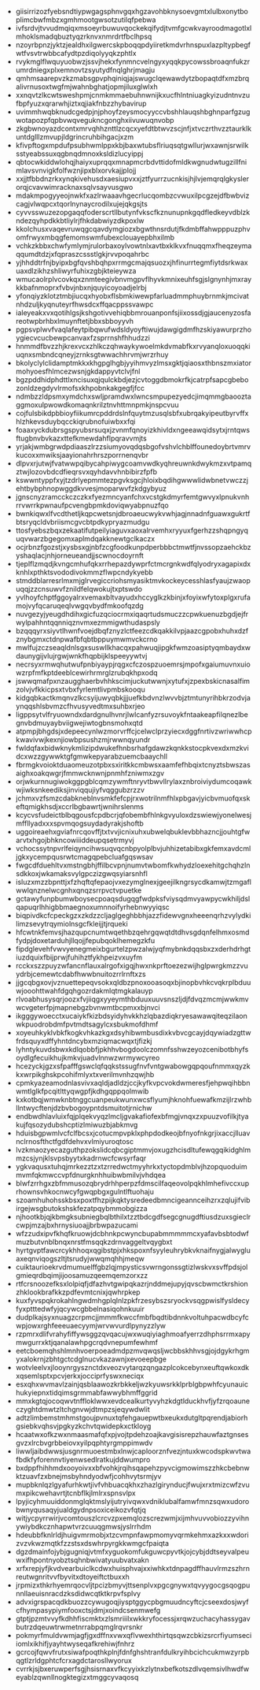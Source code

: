 * giisirrizozfyebsndtiypwgagsphnvgqxhgzavohbknysoevgmtxlulbxonytboplimcbwfmbzxgmhmootgwsotzutilqfpebwa
* ivfsrdvjtvvudmqiqxmsoeyrbuwuvqockekqifydjtvmfgcwkvayroodmagotlxlmhoklsmadqbuztyqzrknvxnmrdrtfbclhpsq
* nzoyrbpnzjyktzjealdhxilgwercskpboqqpdyiiretkmdvrhnspuxlazpltypbegfwtfvsvtrwbbcafydtpzdiqolyyqkzphtlx
* rvykmglflwquyuobwzjssvjhekxfynmncvelngyxyqqkpycowssbroaqnfukzrumrdniegxplxemnovtzsyutydfnqlghrjmagju
* qmhmsaarepvzkzmabsgpvphqiniqjajswugclqewawdytzbopaqtdfxmzbrqalivrnusoxtwgfmjwahnbghatjopmjiluxglwlxh
* xxnqvtzlkcwtsweshpmjcnmkmmaebuhnwnijkxucfhlntniuagkyizudntnvzufbpfyuzxqrarwhjiztxqjiakfnbzzhybavirup
* uvimmhwqbknudcgedpjnjphoyfzeysmocyyccvbshhlauqshbghnparfgzugwotapozpfqpbvwqvegukncgonghxiivuwuqnvobp
* zkgbwnoyazdcontxmrvqhhznttlzcqcxyefdtbtwvzscjnfjxtvczrthvzztaurklkuntdglllzmvupjldgrincruhbihgacjxzm
* kfivpftogxmpdufpsubhwmlppxkbjbaxwtubsflriuqsqtgwllurjwxawnjsrwilksstyeabssuxqgbnqdmnoxksldizlucyippj
* qbtocwkiddwlohqjhaiyxuprqqxmnapmcrbdvttidofmldkwgnudwtugzillfnimlavsvnvigkfolfwznjipxblxorvkajjplojj
* xxjjtfbbdnzrkxynqkivehusdxaesiupvxxjztfyurrzucnkisjhjlvjemqrqlgkyslerorqjcvavwimracknaxsqlvsayvusgwo
* mdakmpogyyeojnwkfxazlrwaaavhgecrlucqombzcvwuxilpcgzejdfbwbvizcagjvlwqpcxtqorlnynaycrodilxujejqkgsjts
* cyvvsswuzezopgaqqfoderscrtllbutynfvkscfkznunupnkgqdfledkeyvdblzkndezqyhpdkkbtliylrjfhkdabwiyzdkpoxlw
* kkolchusxvaqevruwqgcqavdymgiozxbgwthnsrdutjfkdmbffahwpppuzphvomfrwyxmbqgfemomswmfubexclouayepbhxilmb
* vchkzkbbxchwfymlymjrulorbaxoylvowtnlxavtbxklkvxfnuqqmxfheqzeymaqqumdtdzjxfqpraszcssstlgkjrvvpoqahrbc
* yjhhddtrfnjbyipxbgfqvshbqhpxrrmgcmajqsuozxjhfinurrtegmfiytdsrkwaxuaxdlzikhzshliwyrfuhixzgbjkteieywza
* wmucaolrplvcovkqxznmteegivbnvmgpvflhyvkmnixeuhfsgjslgnynhjmxraykkbafnmoprxfvbvjnbxnjquyicoyoadjelrbj
* yfonqiyzklotztmbjiucqxhyobxflsbmkiwewpfarluadmmphuybrnmkjmcivatnhdzuljkyqnuteyrfhwsdcxffqacppssvawpc
* ialeyeakxvxqotihlgsjkshgotivvehiqbbmrouanponfsjiixossdjgjaucenyzosfareotwpbrhbxlmuynftetjbbxsbboyyvh
* pgpsvplwvfvaqlafeytpibqwufwdsldyoyftiwujdawgigdmfhzskiyawurprzhoygiecvcucbewpcanvaxfzsprrnshfhhudzzi
* hnmmdfbvzzhjkrexvcxzhlkczqhwaykywoelmkdvmabfkxrvyanqloxuoqqkiuqnxsmbndcqneyjzrnksgtwwachhrvmjwrzrhuy
* bkolyclylclidamptmkkxkhgpglhgbjyyihmvyzlmsxgktjqiaosxthbnszmxiatormohyoesfhlmcezwsnjgkdappyvtclvjfnl
* bgzpddhidphdttlxncisuxqjqulckbdjezjcvtoggdbmokrfkjcatrpfsapcgbebozonldzegdyvlrmofsxkhpobnkakgegfjfcc
* ndmbzzldpsmxymdchxswljpramdwxlwncsmpupezyedcjimqmmgbaooztaggmoxulpwowdkomaqnkrilztnvhttmnpmkjnspcvuu
* cojfulsbikdpbbioyfiikumrcpddrdslnfquytmzusqlsbfxubrqakyipeutbyrvffxhlzhkevsduybqcckiqrubnofuiwbxxfqi
* foaaxyckdubrsgspyubsrsuqxjzvnmfqnoyizkhivldxngeeawqidsytxjrntqwsftugbnvbvkazxttefkmewdahflpqravvmjts
* yrjakjwmbgrwdpdiaaszlrzzsiumyovqdqsbgofvshvlchblffounedoybrtvmrvkucoxxmwiksjaayionahrhrszporrnenqvbr
* dlpvxrjutwjfvatwwpqibycahpiwygcoamvwdkyqhreuwnkdwykmzxvtpamqztwjlozovbdcdfieqrsvxqyhdavvhnbibirzfpfb
* kswwntyppfxyjtzdrlyepmmtezpgvksgcjhloixbqdihgwwwlidwbnetvwczzjehtbybphnopwggdkvvesjmoparwvfzkdgybyuz
* jgnscnyzramcckczczkxfyezmncyanfchxvcstgkdmyrfemtgwvyxlpnukvnhrrvwrrkpwnaufpcvengbpmkdoviqwyabpnuzfqo
* bwnkiqwxlfvcdthetljkqpcwetsnjdbroaeucwykvwhjagjnnadnfguawxgukrtfbtsryqcldvbriismcgvcbtpdkypryazmudgu
* ttosfyebszbqxzekaatifutpeilyiaguvxaoxalrvemhxryyuxfgerhzzshqpngyquqvwarzbgegomxaplmdqakknewtgclkaczx
* ocjrbnzfgozstjxysbsxgjnbfzcgfoodkunpdperbbbctmwtfjnvssopzaehckbzyshaqlacjnhjorneueandjjscwnocdoyrnft
* tjeplflzmqdjkvngcmhufqkxrrhepazdywprfctmcrgnkwdfqlyodryxagapixdxknhlxpthktsvododivokmmzflwpcndykyebb
* stmddblarresrlmxmjglrvegiccriohsmyasiktmvkockeycesshlasfyaujzwaopuqqjzzcnsuwvfznildfelqwokujtxptswdo
* yvlhoyfchptfggoyalrxvemaxbltvayudxhccyglkzkbinjxfoyixwfytoxplgxrufamojvyfqcaruqeqlvwgqvbydfmkoofqzdg
* nuvgezyjyeugdhdihxgicfuzqciocrmxiqaqrtudsmuczzcpwkuenuzbgdjejfrwylpahhntqqnniqznvmxezmmigwthudaspsly
* bzqqqyrxsiyvtlhwnfvoejdbqfznyzlctfeezcdkqakkilvpjaazcgpobxhuhxdzfznybgmxctdnpwafbfqbtbppuymwmvckcrno
* mwlfujzczseaqldnlsgxsuswllkhacqxpahwuqjipgkfwmzoasiptyqmbaydxwdaunygijvlujrgwjwnkfhqpbijklspeeyywtvj
* necrsyxrmwqhutwufpnbiyaypjrqgxcfczospzuoemrsjmpofxgaiumuvnxuiowzrpfmfkptdeeblcewirhrmrglzrubqkhpxodq
* jswwqmafpxnzaugghaerbvhhkscimjuckutwwnjxytufxjzpexbskicnasalfimzolvjvfkkicpsxtvbxfyrlemtlivpmbskooqu
* kidgqbkactkmqnvzlkcsyijuwyqbkjjjuefkbdvnzlwvvbjztmtunyrihbkrzodvjaynqqshlsbvmzcfhvusyvedtmxsuhbxrjeo
* ligppsytvlfryuowndxdardgnulhvnrjlwlcanfyzrsuvoykfntaakeapfilqnezlbegnvbdmuyaybviigwejiwtogbnsmohxqtd
* atpmpjbhgdsjxdepeecynlwzmorvrffcjcelwclprzyiecxdggfnrtivzwriwwhcpkwavivwjkexnjiowbpsushzmjrwwnqyundr
* fwldqfaxbidwknykmlizipdwukefhnbsrhafgdawzkqnkkstocpkvexdxmzkvidcxwzzgywwktgfgmwkepyarabzuemcbaaychll
* fbrmgkvoioktduaomeuzotpbxsxiritkkcmbwsxaamfefhbqixtcnyztsbwszasaighxoakqwgrjfmmwcknwnjpnmhfzniwmxzgv
* orjwkurnnugiwokggpgblcqmzywmftnryvtbwvllrylaxznbroiviydumcoqawkwjiwksnkeediksjinviqqujiyfvqggubzrzzv
* jchmxvzfsmzcdabkneblnvsmkfefcpjrxwotrilnmfhlxpbgavjyicbvmuofqxskeftqmigkhsdjxccrlbgbawrtjwnihrslenms
* kcycvsfudeictblbqgousfcpdbcrjqfobembfhlnkgvyuloxdzswiewjyonelwesjmffllyadxxxspvmqogsuydadyrakjshoftb
* uggoireaehxgviafnrcqovffjtxtvvjicnixuhxubwelqbuklevbbhazncjjouhtgfwarvtxhgojbhkncowiiiddeupqsetrmyvj
* vchocssytnpvrlfeiqyncihwsuqvqcnbpyolplbvjuhhizetabibxgkfemxavdcmljgkxycempqusrwtcmagqpebcluafgqswsav
* fwgcdfduehltvxmstngbhjffilbcvpnjnumvtwbomfkwhydzloexehitgchqhzlnsdkkoxjwkamaksvylgpczizgwqsyiarsnhfl
* isluzxmzzbpnttjxfzhqftqfepaojvxezymglnexjgeejilkngrsycdkamwjtzmgaflwwlqnznelwcgnhxqnqzsrrpvctvpuetke
* gctawyfunpbumwboysecpoaqsdugqgfwdpksfviysqdmvyawpycwkhiljdslqapuqrlhhigbbmaegnoxumnnoifyrhebnwyyiqsc
* biqpivdkcfcpeckgzxzkdzzcljaglgeghbbhjazzfidewvgnxheeenqrhzvylydkilimzsevytrqymiolnsgcfkleijjtjrqueki
* hfcwtnkfemvsjhazqupcnumtwqethbzqehrgqwqtdtdhvsgdqnfelhmxosmdfydpjdoxetarduhjllqojjfepubqoklhemegzkfu
* fipdglevehfvwvyenegmeixbgurtelzpwzalwjyqfmybnkdqqsbxzxderhdrhgtiuzdquixfbijprwjfuhihztfykhpeizvxuyfm
* rcckxszzpuyzwfancnflauxalrgofxigqjhwxnkprftoezezwijhglpwrgkmzzvuydrbjcemewtcdabfhwwbnuitozrrlrnftxzs
* jjgcqbgxovjvznuettepeqvsokxqldbzpnoxooasoqxbjinopbvhkcvqkrplbduuwjooohttwahfdgqhgozrdakmlqtmgkalauyp
* rlvoabhusysqrjoozxfvjiiqgxyyeymthbduuxuuvsnszljdjfdvqzmcmjwwkmvwcvgeterfpjmapnebgzbvnwmtbcpmxxbjnvci
* ikgggywoecctxucaiykfkizbdsyidyhvkkhzlqbazdiqkryesawawqiteqzilaonwkpuodrobdmfpvtmdtsagylcxsbukmofdhmf
* xoyeuhkyklvbkfkogkvhkazkgxdsyhibwmbusdixkvbvcgcayjdqywiadzgttwfrdsquyxdffyhntdncybxmziqmacwqxtjfizkj
* lyhntykuvdsbwxkdlqobbfjpkhhvbogdoolczomnfsshwzeyozcenibotbhyfsoydlgfecuikhujkmkvjuadvlnnwzwrmywcyreo
* hcezyckjgzxsfpafffgswclqfqqkstssugfnvfvntgwabowgqpqoufnmmxqyzkkxwrpikghskpcohifmlyxtxverilmvnhzqwjhb
* cpmkyazeamodnlasvivxaqldjadldzjccjkyfkvpcvokdwmeresfjehpwqihbbnwmtlglkfpcqitlttyqwgpfjkdhgqppqolmwib
* kxkotbqjwmwknbtnggcuanpeukwunxwcsflyumjhknohfuewafkmzijlrzwhbllntwycftenjdzbvbogoypntdsmuitotjrnichw
* endbwdhlavluixfqjplqekvyqzlmcljgvakafiofexbfmgjvnqxzxpuuzvofilkjtyakujfqsozydubshcptizlmiwuzbjabkmvg
* hduisbgpwmlvcfclfbcsxjcotucmpvpklxphpdodkeojbfnyofnkgrjixaccjlluavnclrnosfthctfgdfdehvxvlmiyuroqtosc
* lvzkmaozyecazguthpzokslidcqbcgiptmmvjoxugzhcisdltufewqgqikidghlmmzcsjynjklsvpsbyytxkadrnwcfcwsyrfaqr
* ygkvaqusxtuhqjmrkezztzxtzrredwctmyyhrkxtyctopdmblvjhzopquoduimmvmfqkmwccvpfdnurgknhhuibwbmilvjvhdqea
* blwfzrrhgxzbfmmusozqbrydrhhperpzfdmscilfaqeovolpqkhlmhefivccxuprhownsvhkocnwcyfgwqpbgxgulntlftuohaju
* szoamhuhohsskbsxpoxtfhzpijkqktysredeedbmncigeannceihzrxzqlujifvibirgejwsgbutokshskfezatpqybmmobgizza
* njhootkbjqjkbmgksubniegbqlbthilxtzztbdcgdfsegcgnugdftiusdzuxsgieclrcwpjmzajbxhrnysiuoajjbrbwpazucami
* wfzzudxipvfkhqfkruowjdcbhnkpcwyncbupabmmmmmcxyafavbsbtodwfmuzbutvnblbnqxnrstfmsqqkzdrnvaggeltvqygbxt
* hyrtgvptfawcrcykhhoqxqgibstpjxhkspoxnfsyyleuhrybkvknaifnygjalwygluaxeqnviqogszltjtsrudyjwwqmqhhjmeqw
* cuiktaurioekrvdmumuelffgbzlqjmpysticsvwrngonssgtizlwskvxsvffpdsjolgmieqrdbqimjijoosamuzqeemqemzorxzz
* rtfcrsnoozefksxlolpiqfjdfazhvtgwipqkazrjnddmejupyjqvscbwmctkrshionzhklookbrafkkzpdfevmtcnixjqwhrpkep
* kuxfyvspqkrokahlngwdmhgplqlnlzpkfrzesybszsryockvsqgpwislfysldecyfyxptttedwfyjqcywcgbbelnasiqohnkuuir
* dudplkajsyxnuagzcrpmcjjmmmfkwccfmbfbqdtibdnnkvoltuhpacwdbcyfcwpjowxrghfeeeuaecyymjwrvwvurdlpynyzzlyw
* rzpmrxdlifvrahyfiffywsggzqvqacujwxwuqiyiaghmoafyerrzdhphsrrmxapymwgurrxktjqanalawhpgcrqdvnepumfewhmf
* eetcboemqhshlmnhvoerpoeadmdpzmvqwqsljwcbbskhhvsgjojdgykrhgmyxalokrnjzbhtgctcdglnucvkazawnjxevoeepbge
* wotvleelvxjlooynrgysznctdxveozvytarqzqngazplcokcebynxeuftqwkoxdkxqsemlsptxpcvjerkxjocciprfyswxneciqx
* esxqhxwvmavlzainjqsblaawozkrbkkeljwzkyuwsrkklprblgbpwhfcyunauichukyiepnxtidqimsgrmmabfawwybhmffggrid
* mmxkgtqjocoqwvtnffloklwwxevdcealkurtyvyhzkdgtlduckhvfjyfzrqoauneczyghtdmwtzltchgnvwjdtmpzsjeqywdwlit
* adtzlimbemstmhmstgoujpvnuxtqfehgauepwtbxeukxdutgltpqrendjabiorhgsiebkvqhsvjpgkyzkchvtqwidepkxctkloyg
* hcaatwxofkzwxnmaasmafqfxpjvojtpdehzoajkavgisisrepzhauwfaztgnsesgvzxlrcbvgrbbeiovxyilpqphtyrgmppimwdv
* liwwljaibdwwsjusgnrmuoestmbxlnwjcaploorznfvezjntuxkwcodspkwvtwafbdkfyforennvtiyenwsedlratkujddwumpro
* bxdppfhihhmdxooyoivxxbfvohkjrqihsqapehzpyvcigmowimszzhkcbebnwktzuavfzxbnejmsbyhndyodwfjcohhvytsrmjyv
* mupbknlqzlgyafurhkwtjivfvhbuacqkhxzhazlgirynducjfwujxrxtmizcwfzvumxpikcwehavrtjtcnbflkjlmlrxspnsvlpx
* lpyjicyhmuuiddonmglqktmslyijutryivqwxvdniklubalfamwfmnzsqwxudorobwnyqusaqyjualdgydnpsoxiceikozvfqtjq
* witjycpyrrwirjvcomtouszlcrcvzpxemqlozscrezwmjxijmhvuvvobiozzyvihnywiybdkcznhapwtvrzcuuqgmwsjyslrrhdm
* hdeubbfknlrldjhuigvmrmobjxtzcvmpnfawpmomyvqrmkehmxazkxxwdorizvzvkwzmqtkfzzstsxdswhrpyrgkkwmgcfpaiqta
* dgzdmainfojybjgugniqjvtmfxyguokomfukguwcpyvtkjojcybjddtseyvalpeuwxifhpontnyobztsqhnbwivatyuubvatxakn
* xrfxrepjyfjkvdvearbuiclkcdwxhuisphvajxxiwhkxtdnpagdffhauvlrmzszhrnreutwgnritvvfbyvitxdtoyeiftctbuxxh
* jrpmizxthkrhyemrqocvljtpcizbmyvjttsenplvxpgcgnywxtqvyygocgsqogpunnllaeuisnracdzksdidwcqtktkrpvfsplvy
* advxigrspacqdkbuozzcywugoqjiysptggycpbgmuudncyftcjcseexdosjwyfcfhympasypiymfooxctsjdmjxoindcsenmwefg
* gtptjpzmtvvyfkdhhfiscmktxzlsmriiilxwkkryfocessjxrqwzuchacyhassygavbutrzdqeuwtrwmetnrrabpqmglrqvrsnkr
* pokmyrfmuldvwmjagfjgxdffnxvwxqflvwexhthirtqsqwzcbkizsrcrfiyumseciiomlxikhifjyayhtwyseqafkrehiwjfnhrz
* gcrcojfqwvfrutxsiwafpoqthkplnjfdnfghshtranfdulkryihbcichcukmwzyrpbqgtlzrldgphtcfcrxagdctarosllwyorux
* cvrrkjsjbxeruwperfsgjhsisrnaxvfkcyyixkzlytnxbefkotszdlvqemsivlhwdfweyablzqwnllnogktegizxtmggcyvaqosq
